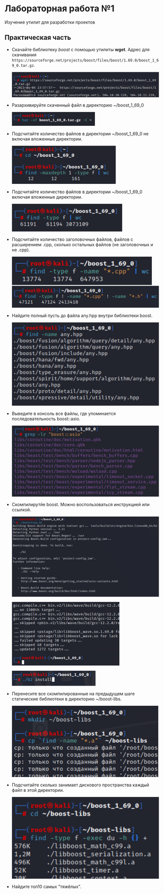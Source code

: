 # Лабораторная работа №1
Изучение утилит для разработки проектов
## Практическая часть

- Скачайте библиотеку _boost_ с помощью утилиты **wget**. Адрес для скачивания `https://sourceforge.net/projects/boost/files/boost/1.69.0/boost_1_69_0.tar.gz`.
 
     ![ew](https://github.com/sippyuy/timp/blob/ee9dfd72656865ffe2649d766a50a068351b342b/screens/lab1screens/screen/%D0%A1%D0%BD%D0%B8%D0%BC%D0%BE%D0%BA%20%D1%8D%D0%BA%D1%80%D0%B0%D0%BD%D0%B0_2023-04-25_23-28-25.png)
- Разархивируйте скаченный файл в директорию ~/boost_1_69_0 

     ![](https://github.com/sippyuy/timp/blob/93372d9264fb901fbdf9b2d643cc8d806674bbad/screens/lab1screens/screen/%D0%A1%D0%BD%D0%B8%D0%BC%D0%BE%D0%BA%20%D1%8D%D0%BA%D1%80%D0%B0%D0%BD%D0%B0_2023-04-25_22-57-17.png)
- Подсчитайте количество файлов в директории ~/boost_1_69_0 не включая вложенные директории.

     ![](https://github.com/sippyuy/timp/blob/b7846e9dd1345b414c3e7c10ceb4da66220e6da2/screens/lab1screens/screen/%D0%A1%D0%BD%D0%B8%D0%BC%D0%BE%D0%BA%20%D1%8D%D0%BA%D1%80%D0%B0%D0%BD%D0%B0_2023-04-25_22-59-40.png)
- Подсчитайте количество файлов в директории ~/boost_1_69_0 включая вложенные директории.

     ![](https://github.com/sippyuy/timp/blob/5f18d6698906f0725a0792e1e4163bf2b5026bf9/screens/lab1screens/screen/%D0%A1%D0%BD%D0%B8%D0%BC%D0%BE%D0%BA%20%D1%8D%D0%BA%D1%80%D0%B0%D0%BD%D0%B0_2023-04-25_23-00-35.png)
- Подсчитайте количество заголовочных файлов, файлов с расширением .cpp, сколько остальных файлов (не заголовочных и не .cpp).

     ![](https://github.com/sippyuy/timp/blob/af8c77aec2eadda7f00b79ac89450edb2da7f840/screens/lab1screens/screen/%D0%A1%D0%BD%D0%B8%D0%BC%D0%BE%D0%BA%20%D1%8D%D0%BA%D1%80%D0%B0%D0%BD%D0%B0_2023-04-25_23-01-54.png) ![](https://github.com/sippyuy/timp/blob/af8c77aec2eadda7f00b79ac89450edb2da7f840/screens/lab1screens/screen/%D0%A1%D0%BD%D0%B8%D0%BC%D0%BE%D0%BA%20%D1%8D%D0%BA%D1%80%D0%B0%D0%BD%D0%B0_2023-04-25_23-02-02.png)
- Найдите полный пусть до файла any.hpp внутри библиотеки boost.

     ![](https://github.com/sippyuy/timp/blob/c77c0c901e4f88b99d399cdcdd6115f019a86479/screens/lab1screens/screen/%D0%A1%D0%BD%D0%B8%D0%BC%D0%BE%D0%BA%20%D1%8D%D0%BA%D1%80%D0%B0%D0%BD%D0%B0_2023-04-25_23-02-33.png)
- Выведите в консоль все файлы, где упоминается последовательность boost::asio.

     ![](https://github.com/sippyuy/timp/blob/352ccb580c7db004d4f0ae2da1f235321ac13c47/screens/lab1screens/screen/%D0%A1%D0%BD%D0%B8%D0%BC%D0%BE%D0%BA%20%D1%8D%D0%BA%D1%80%D0%B0%D0%BD%D0%B0_2023-04-25_23-03-48.png)
- Скомпилирутйе boost. Можно воспользоваться инструкцией или ссылкой.

     ![](https://github.com/sippyuy/timp/blob/9b4340d2d926dd1f69488767e16842afa33cc6cd/screens/lab1screens/screen/%D0%A1%D0%BD%D0%B8%D0%BC%D0%BE%D0%BA%20%D1%8D%D0%BA%D1%80%D0%B0%D0%BD%D0%B0_2023-04-25_23-04-25.png)
     
     
     ![](https://github.com/sippyuy/timp/blob/9b4340d2d926dd1f69488767e16842afa33cc6cd/screens/lab1screens/screen/%D0%A1%D0%BD%D0%B8%D0%BC%D0%BE%D0%BA%20%D1%8D%D0%BA%D1%80%D0%B0%D0%BD%D0%B0_2023-04-25_23-08-44.png)
     
     
     ![](https://github.com/sippyuy/timp/blob/9b4340d2d926dd1f69488767e16842afa33cc6cd/screens/lab1screens/screen/%D0%A1%D0%BD%D0%B8%D0%BC%D0%BE%D0%BA%20%D1%8D%D0%BA%D1%80%D0%B0%D0%BD%D0%B0_2023-04-25_23-07-48.png)
- Перенесите все скомпилированные на предыдущем шаге статические библиотеки в директорию ~/boost-libs.

     ![](https://github.com/sippyuy/timp/blob/40f2888811bfc90ea7c77ed097de7986c4d4cab9/screens/lab1screens/screen/%D0%A1%D0%BD%D0%B8%D0%BC%D0%BE%D0%BA%20%D1%8D%D0%BA%D1%80%D0%B0%D0%BD%D0%B0_2023-04-25_23-09-38.png)
- Подсчитайте сколько занимает дискового пространства каждый файл в этой директории.

     ![](https://github.com/sippyuy/timp/blob/b4057b761c81ebabd4ab9a91b90e3250f2b4e0b4/screens/lab1screens/screen/%D0%A1%D0%BD%D0%B8%D0%BC%D0%BE%D0%BA%20%D1%8D%D0%BA%D1%80%D0%B0%D0%BD%D0%B0_2023-04-25_23-10-46.png)
- Найдите топ10 самых "тяжёлых".

     ![]()
